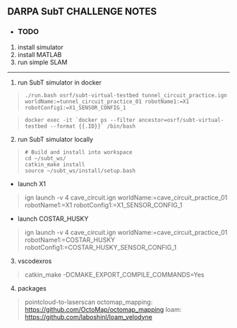 ## DARPA SubT CHALLENGE NOTES

- ### TODO

1. install simulator
2. install MATLAB
3. run simple SLAM

---
1. run SubT simulator in docker
> ``` shell
> ./run.bash osrf/subt-virtual-testbed tunnel_circuit_practice.ign worldName:=tunnel_circuit_practice_01 robotName1:=X1 robotConfig1:=X1_SENSOR_CONFIG_1

> ``` shell
> docker exec -it `docker ps --filter ancestor=osrf/subt-virtual-testbed --format {{.ID}}` /bin/bash


2. run SubT simulator locally
> ``` shell
> # Build and install into workspace
> cd ~/subt_ws/
> catkin_make install
> source ~/subt_ws/install/setup.bash

- launch X1
> ign launch -v 4 cave_circuit.ign worldName:=cave_circuit_practice_01 robotName1:=X1 robotConfig1:=X1_SENSOR_CONFIG_1

- launch COSTAR_HUSKY
> ign launch -v 4 cave_circuit.ign worldName:=cave_circuit_practice_01 robotName1:=COSTAR_HUSKY robotConfig1:=COSTAR_HUSKY_SENSOR_CONFIG_1


3. vscodexros
> catkin_make -DCMAKE_EXPORT_COMPILE_COMMANDS=Yes

4. packages
> pointcloud-to-laserscan
> octomap_mapping: https://github.com/OctoMap/octomap_mapping
> loam: https://github.com/laboshinl/loam_velodyne
